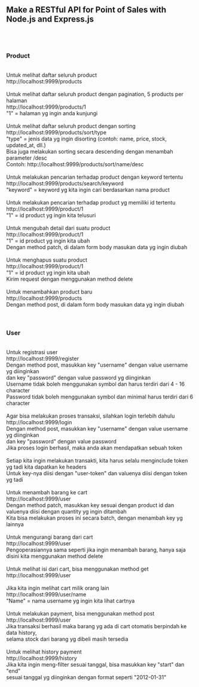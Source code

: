 ## Make a RESTful API for Point of Sales with Node.js and Express.js

<br />
<br />

### Product

<br />
Untuk melihat daftar seluruh product<br />
http://localhost:9999/products<br />
<br />
Untuk melihat daftar seluruh product dengan pagination, 5 products per halaman<br />
http://localhost:9999/products/1<br />
"1" = halaman yg ingin anda kunjungi<br />
<br />
Untuk melihat daftar seluruh product dengan sorting<br />
http://localhost:9999/products/sort/type<br />
"type" = jenis data yg ingin disorting (contoh: name, price, stock, updated_at, dll.)<br />
Bisa juga melakukan sorting secara descending dengan menambah parameter /desc<br />
Contoh: http://localhost:9999/products/sort/name/desc<br />
<br />
Untuk melakukan pencarian terhadap product dengan keyword tertentu<br />
http://localhost:9999/products/search/keyword<br />
"keyword" = keyword yg kita ingin cari berdasarkan nama product<br />
<br />
Untuk melakukan pencarian terhadap product yg memiliki id tertentu<br />
http://localhost:9999/product/1<br />
"1" = id product yg ingin kita telusuri<br />
<br />
Untuk mengubah detail dari suatu product<br />
http://localhost:9999/product/1<br />
"1" = id product yg ingin kita ubah<br />
Dengan method patch, di dalam form body masukan data yg ingin diubah<br />
<br />
Untuk menghapus suatu product<br />
http://localhost:9999/product/1<br />
"1" = id product yg ingin kita ubah<br />
Kirim request dengan menggunakan method delete<br />
<br />
Untuk menambahkan product baru<br />
http://localhost:9999/products<br />
Dengan method post, di dalam form body masukan data yg ingin diubah<br />



<br />
<br />

### User

<br />
Untuk registrasi user<br />
http://localhost:9999/register<br />
Dengan method post, masukkan key "username" dengan value username yg diinginkan<br />
dan key "password" dengan value password yg diinginkan<br />
Username tidak boleh menggunakan symbol dan harus terdiri dari 4 - 16 character<br />
Password tidak boleh menggunakan symbol dan minimal harus terdiri dari 6 character<br />
<br />
Agar bisa melakukan proses transaksi, silahkan login terlebih dahulu<br />
http://localhost:9999/login<br />
Dengan method post, masukkan key "username" dengan value username yg diinginkan<br />
dan key "password" dengan value password<br />
Jika proses login berhasil, maka anda akan mendapatkan sebuah token<br />
<br />
Setiap kita ingin melakukan transakti, kita harus selalu menginclude token yg tadi kita dapatkan ke headers<br />
Untuk key-nya diisi dengan "user-token" dan valuenya diisi dengan token yg tadi<br />
<br />
Untuk menambah barang ke cart<br />
http://localhost:9999/user<br />
Dengan method patch, masukkan key sesuai dengan product id dan valuenya diisi dengan quantity yg ingin ditambah<br />
Kita bisa melakukan proses ini secara batch, dengan menambah key yg lainnya<br />
<br />
Untuk mengurangi barang dari cart<br />
http://localhost:9999/user<br />
Pengoperasiannya sama seperti jika ingin menambah barang, hanya saja disini kita menggunakan method delete<br />
<br />
Untuk melihat isi dari cart, bisa menggunakan method get<br />
http://localhost:9999/user<br />
<br />
Jika kita ingin melihat cart milik orang lain<br />
http://localhost:9999/user/name<br />
"Name" = nama username yg ingin kita lihat cartnya<br />
<br />
Untuk melakukan payment, bisa menggunakan method post<br />
http://localhost:9999/user<br />
Jika transaksi berhasil maka barang yg ada di cart otomatis berpindah ke data history,<br />
selama stock dari barang yg dibeli masih tersedia<br />
<br />
Untuk melihat history payment<br />
http://localhost:9999/history<br />
Jika kita ingin meng-filter sesuai tanggal, bisa masukkan key "start" dan "end"<br />
sesuai tanggal yg diinginkan dengan format seperti "2012-01-31"<br />
